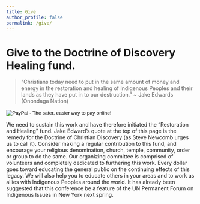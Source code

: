 ```yaml
---
title: Give
author_profile: false
permalink: /give/
---
```

# Give to the Doctrine of Discovery Healing fund.

> “Christians today need to put in the same amount of money and energy in the restoration and healing of Indigenous Peoples and their lands as they have put in to our destruction.” ~ Jake Edwards (Onondaga Nation)

<form action="https://www.paypal.com/cgi-bin/webscr" method="post" target="_top"><input name="cmd" type="hidden" value="_s-xclick" />
<input name="hosted_button_id" type="hidden" value="4HBQY356GD7C2" />
<input alt="PayPal - The safer, easier way to pay online!" name="submit" src="https://www.paypalobjects.com/en_US/i/btn/btn_donateCC_LG.gif" type="image" />
<img src="https://www.paypalobjects.com/en_US/i/scr/pixel.gif" alt="" width="1" height="1" border="0" /></form>

  
We need to sustain this work and have therefore initiated the “Restoration and Healing” fund. Jake Edward’s quote at the top of this page is the remedy for the Doctrine of Christian Discovery (as Steve Newcomb urges us to call it). Consider making a regular contribution to this fund, and encourage your religious denomination, church, temple, community, order or group to do the same. Our organizing committee is comprised of volunteers and completely dedicated to furthering this work. Every dollar goes toward educating the general public on the continuing effects of this legacy. We will also help you to educate others in your areas and to work as allies with Indigenous Peoples around the world. It has already been suggested that this conference be a feature of the UN Permanent Forum on Indigenous Issues in New York next spring.
